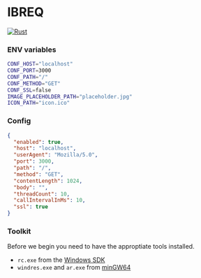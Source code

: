 # IBREQ

[![Rust](https://github.com/andantonyan/ibreq/workflows/Rust/badge.svg)](https://github.com/andantonyan/ibreq/actions)

### ENV variables

```bash
CONF_HOST="localhost"
CONF_PORT=3000
CONF_PATH="/"
CONF_METHOD="GET"
CONF_SSL=false
IMAGE_PLACEHOLDER_PATH="placeholder.jpg"
ICON_PATH="icon.ico"
```

### Config

```json
{
  "enabled": true,
  "host": "localhost",
  "userAgent": "Mozilla/5.0",
  "port": 3000,
  "path": "/",
  "method": "GET",
  "contentLength": 1024,
  "body": "",
  "threadCount": 10,
  "callIntervalInMs": 10,
  "ssl": true
}
```

### Toolkit

Before we begin you need to have the approptiate tools installed.
 - `rc.exe` from the [Windows SDK]
 - `windres.exe` and `ar.exe` from [minGW64]

[Windows SDK]: https://developer.microsoft.com/en-us/windows/downloads/windows-10-sdk
[minGW64]: http://mingw-w64.org
